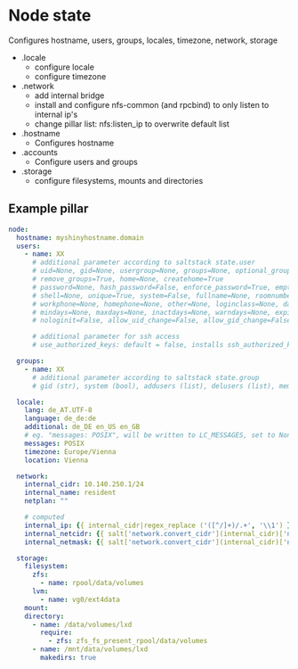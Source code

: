 # Node state

Configures hostname, users, groups, locales, timezone, network, storage

+ .locale
  + configure locale
  + configure timezone
+ .network
  + add internal bridge
  + install and configure nfs-common (and rpcbind) to only listen to internal ip's
  + change pillar list: nfs:listen_ip to overwrite default list
+ .hostname
  + Configures hostname
+ .accounts
  + Configure users and groups
+ .storage
  + configure filesystems, mounts and directories

## Example pillar

```yaml
node:
  hostname: myshinyhostname.domain
  users:
    - name: XX
      # additional parameter according to saltstack state.user
      # uid=None, gid=None, usergroup=None, groups=None, optional_groups=None
      # remove_groups=True, home=None, createhome=True
      # password=None, hash_password=False, enforce_password=True, empty_password=False
      # shell=None, unique=True, system=False, fullname=None, roomnumber=None
      # workphone=None, homephone=None, other=None, loginclass=None, date=None
      # mindays=None, maxdays=None, inactdays=None, warndays=None, expire=None,
      # nologinit=False, allow_uid_change=False, allow_gid_change=False

      # additional parameter for ssh access
      # use_authorized_keys: default = false, installs ssh_authorized_keys if true

  groups:
    - name: XX
      # additional parameter according to saltstack state.group
      # gid (str), system (bool), addusers (list), delusers (list), members (list)

  locale:
    lang: de_AT.UTF-8
    language: de_de:de
    additional: de_DE en_US en_GB
    # eg. "messages: POSIX", will be written to LC_MESSAGES, set to None/false to clear LC_MESSAGES
    messages: POSIX
    timezone: Europe/Vienna
    location: Vienna

  network:
    internal_cidr: 10.140.250.1/24
    internal_name: resident
    netplan: ""

    # computed
    internal_ip: {{ internal_cidr|regex_replace ('([^/]+)/.+', '\\1') }}
    internal_netcidr: {{ salt['network.convert_cidr'](internal_cidr)['network'] }}
    internal_netmask: {{ salt['network.convert_cidr'](internal_cidr)['netmask'] }}

  storage:
    filesystem:
      zfs:
        - name: rpool/data/volumes
      lvm:
        - name: vg0/ext4data
    mount:
    directory:
      - name: /data/volumes/lxd
        require:
          - zfs: zfs_fs_present_rpool/data/volumes
      - name: /mnt/data/volumes/lxd
        makedirs: true
```

